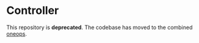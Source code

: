# Controller

This repository is __deprecated__. The codebase has moved to the combined [oneops](https://github.com/oneops/oneops).
